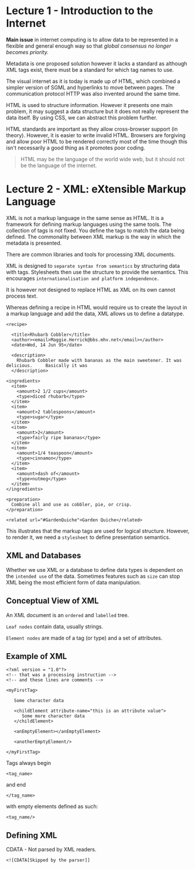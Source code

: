 Lecture 1 - Introduction to the Internet
=========

**Main issue** in internet computing is to allow data to be represented in a flexible and general enough way so that *global consensus no longer becomes priority.*

Metadata is one proposed solution however it lacks a standard as although XML tags exist, there must be a standard for which tag names to use.


The visual internet as it is today is made up of HTML, which combined a simpler version of SGML and hyperlinks to move between pages. The communication protocol HTTP was also invented around the same time. 

HTML is used to structure information. However it presents one main problem, it may suggest a data structure but it does not really represent the data itself. By using CSS, we can abstract this problem further. 

HTML standards are important as they allow cross-browser support (in theory). However, it is easier to write invalid HTML. Browsers are forgiving and allow poor HTML to be rendered correctly most of the time though this isn't necessarily a good thing as it promotes poor coding. 

>HTML may be the language of the world wide web, but it should not be the language of the internet. 


Lecture 2 - XML: eXtensible Markup Language
====
XML is not a markup language in the same sense as HTML. It is a framework for defining markup languages using the same tools. The collection of tags is not fixed. You define the tags to match the data being defined. 
The commonality between XML markup is the way in which the metadata is presented. 

There are common libraries and tools for processing XML documents. 

XML is designed to `separate syntax from semantics` by structuring data with tags. Stylesheets then use the structure to provide the semantics. This encourages `internationalisation and platform independence. `

It is however not designed to replace HTML as XML on its own cannot process text. 

Whereas defining a recipe in HTML would require us to create the layout in a markup language and add the data, XML allows us to define a datatype. 

    <recipe>

      <title>Rhubarb Cobbler</title>
      <author><email>Maggie.Herrick@bbs.mhv.net</email></author>
      <date>Wed, 14 Jun 95</date>

      <description>
        Rhubarb Cobbler made with bananas as the main sweetener. It was delicious.     Basically it was
      </description>

    <ingredients>
      <item>
        <amount>2 1/2 cups</amount>
        <type>diced rhubarb</type>
      </item>
      <item>
        <amount>2 tablespoons</amount>
        <type>sugar</type>
      </item>
      <item>
        <amount>2</amount>
        <type>fairly ripe bananas</type>
      </item>
      <item>
        <amount>1/4 teaspoon</amount>
        <type>cinnamon</type>
      </item>
      <item>
        <amount>dash of</amount>
        <type>nutmeg</type>
      </item>
    </ingredients>
  
    <preparation>
      Combine all and use as cobbler, pie, or crisp.
    </preparation>
  
    <related url="#GardenQuiche">Garden Quiche</related>

  This illustrates that the markup tags are used for logical structure. However, to render it, we need a `stylesheet` to define presentation semantics. 


XML and Databases
--
Whether we use XML or a database to define data types is dependent on the `intended use` of the data. Sometimes features such as `size` can stop XML being the most efficient form of data manipulation.

Conceptual View of XML
--
An XML document is an `ordered` and `labelled` tree. 

`Leaf nodes` contain data, usually strings.

`Element nodes` are made of a tag (or type) and a set of attributes. 

Example of XML
--
    <?xml version = "1.0"?>
    <!-- that was a processing instruction -->
    <!-- and these lines are comments -->
    
    <myFirstTag>
    
       Some character data
    
       <childElement attribute-name="this is an attribute value">
          Some more character data
       </childElement>
    
       <anEmptyElement></anEmptyElement>
    
       <anotherEmptyElement/>
    
    </myFirstTag>

Tags always begin 

    <tag_name>

and end

    </tag_name>

with empty elements defined as such:

    <tag_name/>

Defining XML
---

CDATA - Not parsed by XML readers.
    
    <![CDATA[Skipped by the parser]]